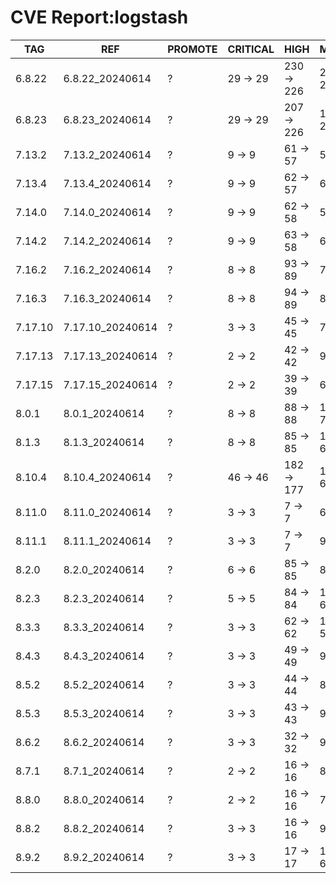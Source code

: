 # CVE Report:logstash
|   TAG   |       REF        | PROMOTE | CRITICAL |    HIGH    |   MEDIUM   |   LOW    | UNKNOWN |
|---------|------------------|---------|----------|------------|------------|----------|---------|
| 6.8.22  | 6.8.22_20240614  | ?       | 29 -> 29 | 230 -> 226 | 219 -> 217 | 36 -> 32 | 2 -> 2  |
| 6.8.23  | 6.8.23_20240614  | ?       | 29 -> 29 | 207 -> 226 | 114 -> 216 | 5 -> 32  | 2 -> 2  |
| 7.13.2  | 7.13.2_20240614  | ?       | 9 -> 9   | 61 -> 57   | 54 -> 52   | 9 -> 5   | 0 -> 0  |
| 7.13.4  | 7.13.4_20240614  | ?       | 9 -> 9   | 62 -> 57   | 63 -> 52   | 5 -> 5   | 0 -> 0  |
| 7.14.0  | 7.14.0_20240614  | ?       | 9 -> 9   | 62 -> 58   | 59 -> 57   | 9 -> 5   | 0 -> 0  |
| 7.14.2  | 7.14.2_20240614  | ?       | 9 -> 9   | 63 -> 58   | 69 -> 58   | 5 -> 5   | 0 -> 0  |
| 7.16.2  | 7.16.2_20240614  | ?       | 8 -> 8   | 93 -> 89   | 75 -> 73   | 8 -> 4   | 2 -> 2  |
| 7.16.3  | 7.16.3_20240614  | ?       | 8 -> 8   | 94 -> 89   | 83 -> 72   | 4 -> 4   | 2 -> 2  |
| 7.17.10 | 7.17.10_20240614 | ?       | 3 -> 3   | 45 -> 45   | 70 -> 53   | 3 -> 3   | 2 -> 2  |
| 7.17.13 | 7.17.13_20240614 | ?       | 2 -> 2   | 42 -> 42   | 93 -> 50   | 21 -> 3  | 2 -> 2  |
| 7.17.15 | 7.17.15_20240614 | ?       | 2 -> 2   | 39 -> 39   | 65 -> 48   | 3 -> 3   | 2 -> 2  |
| 8.0.1   | 8.0.1_20240614   | ?       | 8 -> 8   | 88 -> 88   | 114 -> 71  | 22 -> 4  | 2 -> 2  |
| 8.1.3   | 8.1.3_20240614   | ?       | 8 -> 8   | 85 -> 85   | 109 -> 66  | 22 -> 4  | 2 -> 2  |
| 8.10.4  | 8.10.4_20240614  | ?       | 46 -> 46 | 182 -> 177 | 102 -> 66  | 8 -> 8   | 0 -> 0  |
| 8.11.0  | 8.11.0_20240614  | ?       | 3 -> 3   | 7 -> 7     | 69 -> 52   | 4 -> 4   | 2 -> 2  |
| 8.11.1  | 8.11.1_20240614  | ?       | 3 -> 3   | 7 -> 7     | 94 -> 51   | 22 -> 4  | 2 -> 2  |
| 8.2.0   | 8.2.0_20240614   | ?       | 6 -> 6   | 85 -> 85   | 83 -> 66   | 4 -> 4   | 2 -> 2  |
| 8.2.3   | 8.2.3_20240614   | ?       | 5 -> 5   | 84 -> 84   | 109 -> 66  | 22 -> 4  | 2 -> 2  |
| 8.3.3   | 8.3.3_20240614   | ?       | 3 -> 3   | 62 -> 62   | 102 -> 59  | 21 -> 3  | 2 -> 2  |
| 8.4.3   | 8.4.3_20240614   | ?       | 3 -> 3   | 49 -> 49   | 95 -> 52   | 21 -> 3  | 2 -> 2  |
| 8.5.2   | 8.5.2_20240614   | ?       | 3 -> 3   | 44 -> 44   | 80 -> 63   | 4 -> 4   | 2 -> 2  |
| 8.5.3   | 8.5.3_20240614   | ?       | 3 -> 3   | 43 -> 43   | 98 -> 55   | 22 -> 4  | 2 -> 2  |
| 8.6.2   | 8.6.2_20240614   | ?       | 3 -> 3   | 32 -> 32   | 95 -> 52   | 22 -> 4  | 2 -> 2  |
| 8.7.1   | 8.7.1_20240614   | ?       | 2 -> 2   | 16 -> 16   | 88 -> 45   | 22 -> 4  | 2 -> 2  |
| 8.8.0   | 8.8.0_20240614   | ?       | 2 -> 2   | 16 -> 16   | 74 -> 57   | 4 -> 4   | 2 -> 2  |
| 8.8.2   | 8.8.2_20240614   | ?       | 3 -> 3   | 16 -> 16   | 97 -> 69   | 5 -> 5   | 2 -> 2  |
| 8.9.2   | 8.9.2_20240614   | ?       | 3 -> 3   | 17 -> 17   | 103 -> 60  | 23 -> 5  | 2 -> 2  |
